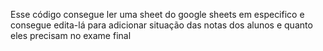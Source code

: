 Esse código consegue ler uma sheet do google sheets em especifico e consegue edita-lá para adicionar situação das notas dos alunos e quanto eles precisam no exame final
